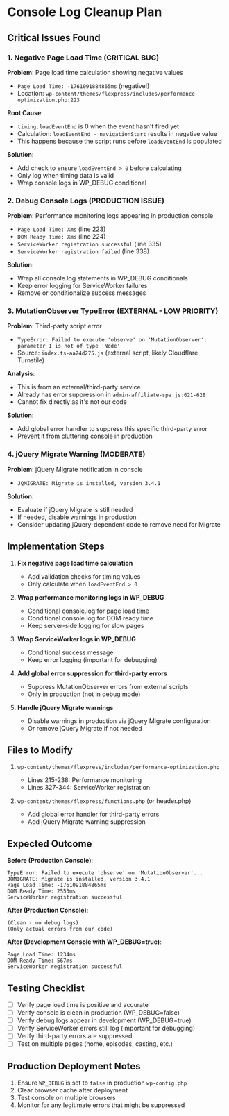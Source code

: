 # Console Log Cleanup Plan

## Critical Issues Found

### 1. Negative Page Load Time (CRITICAL BUG)

**Problem**: Page load time calculation showing negative values

- `Page Load Time: -1761091884865ms` (negative!)
- Location: `wp-content/themes/flexpress/includes/performance-optimization.php:223`

**Root Cause**:

- `timing.loadEventEnd` is 0 when the event hasn't fired yet
- Calculation: `loadEventEnd - navigationStart` results in negative value
- This happens because the script runs before `loadEventEnd` is populated

**Solution**:

- Add check to ensure `loadEventEnd > 0` before calculating
- Only log when timing data is valid
- Wrap console logs in WP_DEBUG conditional

### 2. Debug Console Logs (PRODUCTION ISSUE)

**Problem**: Performance monitoring logs appearing in production console

- `Page Load Time: Xms` (line 223)
- `DOM Ready Time: Xms` (line 224)
- `ServiceWorker registration successful` (line 335)
- `ServiceWorker registration failed` (line 338)

**Solution**:

- Wrap all console.log statements in WP_DEBUG conditionals
- Keep error logging for ServiceWorker failures
- Remove or conditionalize success messages

### 3. MutationObserver TypeError (EXTERNAL - LOW PRIORITY)

**Problem**: Third-party script error

- `TypeError: Failed to execute 'observe' on 'MutationObserver': parameter 1 is not of type 'Node'`
- Source: `index.ts-aa24d275.js` (external script, likely Cloudflare Turnstile)

**Analysis**:

- This is from an external/third-party service
- Already has error suppression in `admin-affiliate-spa.js:621-628`
- Cannot fix directly as it's not our code

**Solution**:

- Add global error handler to suppress this specific third-party error
- Prevent it from cluttering console in production

### 4. jQuery Migrate Warning (MODERATE)

**Problem**: jQuery Migrate notification in console

- `JQMIGRATE: Migrate is installed, version 3.4.1`

**Solution**:

- Evaluate if jQuery Migrate is still needed
- If needed, disable warnings in production
- Consider updating jQuery-dependent code to remove need for Migrate

## Implementation Steps

1. **Fix negative page load time calculation**

   - Add validation checks for timing values
   - Only calculate when `loadEventEnd > 0`

2. **Wrap performance monitoring logs in WP_DEBUG**

   - Conditional console.log for page load time
   - Conditional console.log for DOM ready time
   - Keep server-side logging for slow pages

3. **Wrap ServiceWorker logs in WP_DEBUG**

   - Conditional success message
   - Keep error logging (important for debugging)

4. **Add global error suppression for third-party errors**

   - Suppress MutationObserver errors from external scripts
   - Only in production (not in debug mode)

5. **Handle jQuery Migrate warnings**
   - Disable warnings in production via jQuery Migrate configuration
   - Or remove jQuery Migrate if not needed

## Files to Modify

1. `wp-content/themes/flexpress/includes/performance-optimization.php`

   - Lines 215-238: Performance monitoring
   - Lines 327-344: ServiceWorker registration

2. `wp-content/themes/flexpress/functions.php` (or header.php)
   - Add global error handler for third-party errors
   - Add jQuery Migrate warning suppression

## Expected Outcome

**Before (Production Console)**:

```
TypeError: Failed to execute 'observe' on 'MutationObserver'...
JQMIGRATE: Migrate is installed, version 3.4.1
Page Load Time: -1761091884865ms
DOM Ready Time: 2553ms
ServiceWorker registration successful
```

**After (Production Console)**:

```
(Clean - no debug logs)
(Only actual errors from our code)
```

**After (Development Console with WP_DEBUG=true)**:

```
Page Load Time: 1234ms
DOM Ready Time: 567ms
ServiceWorker registration successful
```

## Testing Checklist

- [ ] Verify page load time is positive and accurate
- [ ] Verify console is clean in production (WP_DEBUG=false)
- [ ] Verify debug logs appear in development (WP_DEBUG=true)
- [ ] Verify ServiceWorker errors still log (important for debugging)
- [ ] Verify third-party errors are suppressed
- [ ] Test on multiple pages (home, episodes, casting, etc.)

## Production Deployment Notes

1. Ensure `WP_DEBUG` is set to `false` in production `wp-config.php`
2. Clear browser cache after deployment
3. Test console on multiple browsers
4. Monitor for any legitimate errors that might be suppressed
